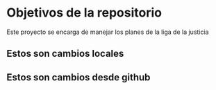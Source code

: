 # Objetivos de la repositorio

Este proyecto se encarga de manejar los planes de la liga de la justicia


## Estos son cambios locales
## Estos son cambios desde github
